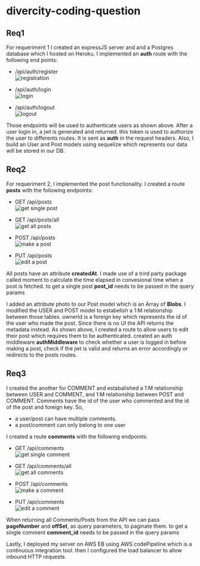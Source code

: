 # divercity-coding-question

## Req1

For requeriment 1 I created an expressJS server and and a Postgres database which I hosted on Heroku.
I implemented an **auth** route with the following end points: 

* /api/auth/register <br>
![registration](/images/register.JPG)

* /api/auth/login <br>
![login](/images/login.JPG)

* /api/auth/logout <br>
![logout](/images/logout.JPG)

Those endpoints will be used to authenticate users as shown above. After a user login in, a jwt is generated and returned. this token is used to authorize the user
to differents routes. It is sent as **auth** in the request headers.
Also, I build an User and Post models using sequelize which represents our data will be stored in our DB.




## Req2

For requeriment 2, I implemented the post functionality. 
I created a route **posts** with the following endpoints:

* GET /api/posts <br>
![get single post](/images/singlePosts.JPG)

* GET /api/posts/all <br>
![get all posts](/images/allPost.JPG)

* POST /api/posts <br>
![make a post](/images/makePost.JPG)

* PUT /api/posts <br>
![edit a post](/images/editPost.JPG)

All posts have an attribute **createdAt**. I made use of a trird party package called moment
to calculate the time elapsed in convesional time when a post is fetched. 
to get a single post **post_id** needs to be passed in the query params

I added an attribute photo to our Post model which is an Array of **Blobs**. I modified the USER and POST model to estabelish a 1:M relationship between
those tables. ownerId is a foreign key which represents the id of the user who made the post.
Since there is no UI the API returns the metadata instead.
As shown above, I created a route to allow users to edit their post which requires them to be authenticated. created an auth middleware **authMiddleware**
to check whether a user is logged in before making a post, check if the jwt is valid and returns an error accordingly or redirects to the posts routes.

## Req3

I created the another for COMMENT and estabalished a 1:M relationship between USER and COMMENT, and 1:M relationship between POST and COMMENT.
Comments have the id of the user who commented and the id of the post and foreign key.
So, 
* a user/post can have multiple comments. 
* a post/comment can only belong to one user

I created a route **comments** with the following endpoints:

* GET /api/comments <br>
![get single comment](/images/singleComment.JPG)

* GET /api/comments/all <br>
![get all comments](/images/allComment.JPG)

* POST /api/comments <br>
![make a comment](/images/makeComment.JPG)

* PUT /api/comments <br>
![edit a comment](/images/editComment.JPG)

When returning all Comments/Posts from the API we can pass **pageNumber** and **offSet**, as query parameters, to paginate them.
to get a single comment **comment_id** needs to be passed in the query params

Lastly, I deployed my server on AWS EB using AWS codePipeline which is a continuous integration tool. then I configured the load balancer to allow inbound HTTP requests.
